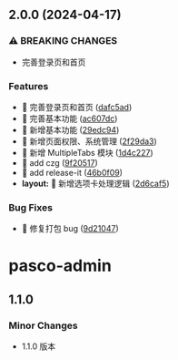 ## 2.0.0 (2024-04-17)

### ⚠ BREAKING CHANGES

- 完善登录页和首页

### Features

- 🚀 完善登录页和首页 ([dafc5ad](https://github.com/Pasco152/pasco-admin/commit/dafc5addc859d1918b9cdefa276aa44576ba9758))
- 🚀 完善基本功能 ([ac607dc](https://github.com/Pasco152/pasco-admin/commit/ac607dcbd70706bbe67ef3960c32b39afba8327f))
- 🚀 新增基本功能 ([29edc94](https://github.com/Pasco152/pasco-admin/commit/29edc948d6f9e1d22f78b53b3e87431086847a6f))
- 🚀 新增页面权限、系统管理 ([2f29da3](https://github.com/Pasco152/pasco-admin/commit/2f29da30facfb4348e9bc9eee99a22511166d17c))
- 🚀 新增 MultipleTabs 模块 ([1d4c227](https://github.com/Pasco152/pasco-admin/commit/1d4c227f86e37f6ffb470c8f94b86e1e85214efc))
- 🚀 add czg ([9f20517](https://github.com/Pasco152/pasco-admin/commit/9f20517599c74528129df81fd1594fb209451437))
- 🚀 add release-it ([46b0f09](https://github.com/Pasco152/pasco-admin/commit/46b0f09d8b68dbaa8b29ac73f0c06892a35c1cc1))
- **layout:** 🚀 新增选项卡处理逻辑 ([2d6caf5](https://github.com/Pasco152/pasco-admin/commit/2d6caf5c2d3d9ca07a190f05a0c5efb07719a66d))

### Bug Fixes

- 🧩 修复打包 bug ([9d21047](https://github.com/Pasco152/pasco-admin/commit/9d210479e70244be2a4f5907759d20915a7114a5))

# pasco-admin

## 1.1.0

### Minor Changes

- 1.1.0 版本
